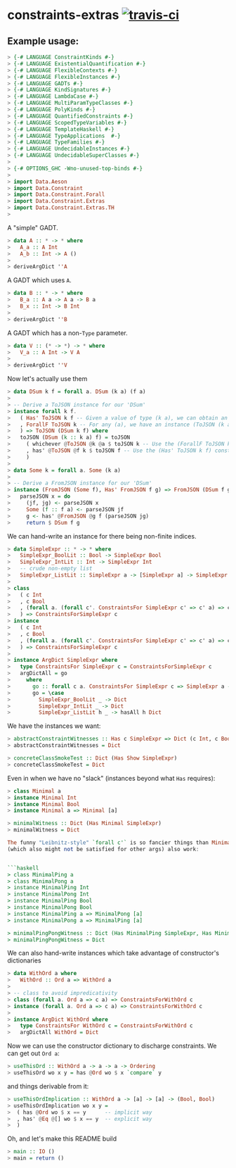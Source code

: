 constraints-extras [![travis-ci](https://api.travis-ci.org/obsidiansystems/constraints-extras.svg?branch=develop)](https://travis-ci.org/obsidiansystems/constraints-extras)
==================

Example usage:
--------------

```haskell
> {-# LANGUAGE ConstraintKinds #-}
> {-# LANGUAGE ExistentialQuantification #-}
> {-# LANGUAGE FlexibleContexts #-}
> {-# LANGUAGE FlexibleInstances #-}
> {-# LANGUAGE GADTs #-}
> {-# LANGUAGE KindSignatures #-}
> {-# LANGUAGE LambdaCase #-}
> {-# LANGUAGE MultiParamTypeClasses #-}
> {-# LANGUAGE PolyKinds #-}
> {-# LANGUAGE QuantifiedConstraints #-}
> {-# LANGUAGE ScopedTypeVariables #-}
> {-# LANGUAGE TemplateHaskell #-}
> {-# LANGUAGE TypeApplications  #-}
> {-# LANGUAGE TypeFamilies #-}
> {-# LANGUAGE UndecidableInstances #-}
> {-# LANGUAGE UndecidableSuperClasses #-}
>
> {-# OPTIONS_GHC -Wno-unused-top-binds #-}
>
> import Data.Aeson
> import Data.Constraint
> import Data.Constraint.Forall
> import Data.Constraint.Extras
> import Data.Constraint.Extras.TH
>
```

A "simple" GADT.

```haskell
> data A :: * -> * where
>   A_a :: A Int
>   A_b :: Int -> A ()
>
> deriveArgDict ''A
```

A GADT which uses `A`.


```haskell
> data B :: * -> * where
>   B_a :: A a -> A a -> B a
>   B_x :: Int -> B Int
>
> deriveArgDict ''B
```

A GADT which has a non-`Type` parameter.


```haskell
> data V :: (* -> *) -> * where
>   V_a :: A Int -> V A
>
> deriveArgDict ''V
```

Now let's actually use them


```haskell
> data DSum k f = forall a. DSum (k a) (f a)
>
> -- Derive a ToJSON instance for our 'DSum'
> instance forall k f.
>   ( Has' ToJSON k f -- Given a value of type (k a), we can obtain an instance (ToJSON (f a))
>   , ForallF ToJSON k -- For any (a), we have an instance (ToJSON (k a))
>   ) => ToJSON (DSum k f) where
>   toJSON (DSum (k :: k a) f) = toJSON
>     ( whichever @ToJSON @k @a $ toJSON k -- Use the (ForallF ToJSON k) constraint to obtain the (ToJSON (k a)) instance
>     , has' @ToJSON @f k $ toJSON f -- Use the (Has' ToJSON k f) constraint to obtain the (ToJSON (f a)) instance
>     )
>
> data Some k = forall a. Some (k a)
>
> -- Derive a FromJSON instance for our 'DSum'
> instance (FromJSON (Some f), Has' FromJSON f g) => FromJSON (DSum f g) where
>   parseJSON x = do
>     (jf, jg) <- parseJSON x
>     Some (f :: f a) <- parseJSON jf
>     g <- has' @FromJSON @g f (parseJSON jg)
>     return $ DSum f g
```

We can hand-write an instance for there being non-finite indices.


```haskell
> data SimpleExpr :: * -> * where
>   SimpleExpr_BoolLit :: Bool -> SimpleExpr Bool
>   SimpleExpr_IntLit :: Int -> SimpleExpr Int
>   -- crude non-empty list
>   SimpleExpr_ListLit :: SimpleExpr a -> [SimpleExpr a] -> SimpleExpr [a]
>
> class
>   ( c Int
>   , c Bool
>   , (forall a. (forall c'. ConstraintsFor SimpleExpr c' => c' a) => c [a])
>   ) => ConstraintsForSimpleExpr c
> instance
>   ( c Int
>   , c Bool
>   , (forall a. (forall c'. ConstraintsFor SimpleExpr c' => c' a) => c [a])
>   ) => ConstraintsForSimpleExpr c
>
> instance ArgDict SimpleExpr where
>   type ConstraintsFor SimpleExpr c = ConstraintsForSimpleExpr c
>   argDictAll = go
>     where
>       go :: forall c a. ConstraintsFor SimpleExpr c => SimpleExpr a -> Dict (c a)
>       go = \case
>         SimpleExpr_BoolLit _ -> Dict
>         SimpleExpr_IntLit _ -> Dict
>         SimpleExpr_ListLit h _ -> hasAll h Dict
```

We have the instances we want:


```haskell
> abstractConstraintWitnesses :: Has c SimpleExpr => Dict (c Int, c Bool, c [Int], c [Bool], c [[Int]], c [[Bool]])
> abstractConstraintWitnesses = Dict
```


```haskell
> concreteClassSmokeTest :: Dict (Has Show SimpleExpr)
> concreteClassSmokeTest = Dict
```

Even in when we have no "slack" (instances beyond what `Has` requires):


```haskell
> class Minimal a
> instance Minimal Int
> instance Minimal Bool
> instance Minimal a => Minimal [a]
```

```haskell
> minimalWitness :: Dict (Has Minimal SimpleExpr)
> minimalWitness = Dict

The funny "Leibnitz-style" `forall c'` is so fancier things than Minimal
(which also might not be satisfied for other args) also work:


```haskell
> class MinimalPing a
> class MinimalPong a
> instance MinimalPing Int
> instance MinimalPong Int
> instance MinimalPing Bool
> instance MinimalPong Bool
> instance MinimalPing a => MinimalPong [a]
> instance MinimalPong a => MinimalPing [a]

> minimalPingPongWitness :: Dict (Has MinimalPing SimpleExpr, Has MinimalPong SimpleExpr)
> minimalPingPongWitness = Dict
```

We can also hand-write instances which take advantage of constructor's dictionaries

```haskell
> data WithOrd a where
>   WithOrd :: Ord a => WithOrd a
>
> -- class to avoid impredicativity
> class (forall a. Ord a => c a) => ConstraintsForWithOrd c
> instance (forall a. Ord a => c a) => ConstraintsForWithOrd c
>
> instance ArgDict WithOrd where
>   type ConstraintsFor WithOrd c = ConstraintsForWithOrd c
>   argDictAll WithOrd = Dict
```

Now we can use the constructor dictionary to discharge constraints.
We can get out `Ord a`:


```haskell
> useThisOrd :: WithOrd a -> a -> a -> Ordering
> useThisOrd wo x y = has @Ord wo $ x `compare` y
```

and things derivable from it:


```haskell
> useThisOrdImplication :: WithOrd a -> [a] -> [a] -> (Bool, Bool)
> useThisOrdImplication wo x y =
>  ( has @Ord wo $ x == y      -- implicit way
>  , has' @Eq @[] wo $ x == y  -- explicit way
>  )
```

Oh, and let's make this README build


```haskell
> main :: IO ()
> main = return ()
```
